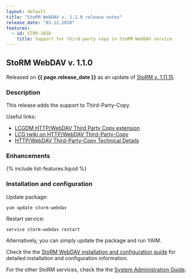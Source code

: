 ```yaml
---
layout: default
title: "StoRM WebDAV v. 1.1.0 release notes"
release_date: "03.12.2018"
features:
  - id: STOR-1018
    title: Support for third-party copy in StoRM WebDAV service
---
```


## StoRM WebDAV v. 1.1.0

Released on **{{ page.release_date }}** as an update of [StoRM v. 1.11.15][release-notes].

### Description

This release adds the support to Third-Party-Copy.

Useful links:

- [LCGDM HTTP/WebDAV Third Party Copy extension](https://svnweb.cern.ch/trac/lcgdm/wiki/Dpm/WebDAV/Extensions#ThirdPartyCopies)
- [LCG twiki on HTTP/WebDAV Third-Party-Copy](https://twiki.cern.ch/twiki/bin/view/LCG/HttpTpc)
- [HTTP/WebDAV Third-Party-Copy Technical Details](https://twiki.cern.ch/twiki/bin/view/LCG/HttpTpcTechnical)

### Enhancements

{% include list-features.liquid %}

### Installation and configuration

Update package:

    yum update storm-webdav

Restart service:

    service storm-webdav restart

Alternatively, you can simply update the package and run YAIM.

Check the the [StoRM WebDAV installation and configuration guide][storm-webdav-guide]
for detailed installation and configuration information.

For the other StoRM services, check the the [System Administration Guide][storm-sysadmin-guide].

[release-notes]: {{site.baseurl}}/release-notes/StoRM-v1.11.15.html
[storm-sysadmin-guide]: {{site.baseurl}}/documentation/sysadmin-guide/1.11.15
[storm-webdav-guide]: {{site.baseurl}}/documentation/sysadmin-guide/1.11.15/storm-webdav-guide.html
